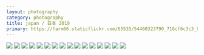 ```yaml
---
layout: photography
category: photography
title: japan / 日本 2019
primary: https://farm66.staticflickr.com/65535/54460323790_716cf6c3c3_b.jpg
---
```


<div class="gallery">
  <div class="row">
    <div class="column">
      <img src="https://farm66.staticflickr.com/65535/54067777620_db0018e591_b.jpg">
      <img src="https://farm66.staticflickr.com/65535/54460323790_716cf6c3c3_b.jpg">
      <img src="https://farm66.staticflickr.com/65535/54067777480_8196150f14_b.jpg">
      <img src="https://farm66.staticflickr.com/65535/54140286024_5694ca30e9_b.jpg">
      <img src="https://farm66.staticflickr.com/65535/54067646224_beacd15c0e_b.jpg">
      <img src="https://farm66.staticflickr.com/65535/54067645939_25c7b20f51_b.jpg">
      <img src="https://farm66.staticflickr.com/65535/54079258357_37d683dd99_b.jpg">
      <img src="https://farm66.staticflickr.com/65535/54067777580_1a06722055_b.jpg">
      <img src="https://farm66.staticflickr.com/65535/54140418305_733e723a27_b.jpg">
      <img src="https://farm66.staticflickr.com/65535/54140418205_c4aea57a23_b.jpg">
      <img src="https://farm66.staticflickr.com/65535/54140285909_3fc42a370e_b.jpg">
      <img src="https://farm66.staticflickr.com/65535/54139956276_ab1cb0c17b_b.jpg">
      <img src="https://farm66.staticflickr.com/65535/54139104032_6cc9a922c0_b.jpg">
      <img src="https://farm66.staticflickr.com/65535/54067646159_dd9a12ba34_b.jpg">
      <img src="https://farm66.staticflickr.com/65535/54066441502_1e47595fee_b.jpg">
      <img src="https://farm66.staticflickr.com/65535/54140238253_6477ce5d68_b.jpg">
    </div>
  </div>
</div>
